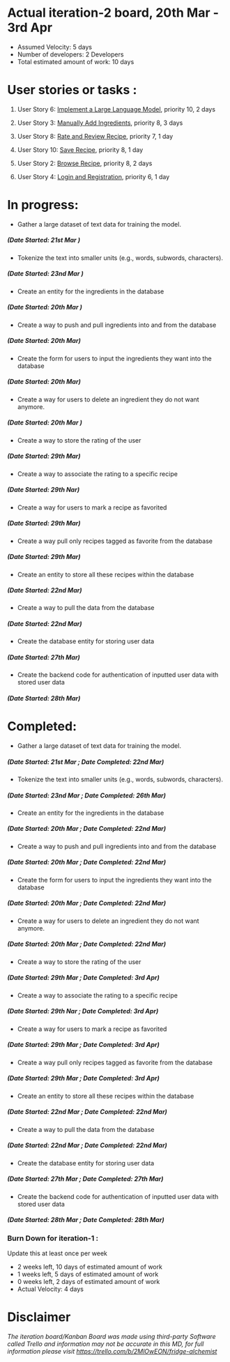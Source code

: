 # Actual iteration-2 board, 20th Mar - 3rd Apr
* Assumed Velocity: 5 days
* Number of developers: 2 Developers 
* Total estimated amount of work: 10 days

# User stories or tasks :
1. User Story 6: [Implement a Large Language Model](user_stories/user_story_06), priority 10, 2 days 

2. User Story 3: [Manually Add Ingredients](user_stories/user_story_03), priority 8, 3 days

3. User Story 8: [Rate and Review Recipe](user_stories/user_story_08), priority 7, 1 day

4. User Story 10: [Save Recipe](user_stories/user_story_10), priority 8, 1 day 

5. User Story 2: [Browse Recipe](user_stories/user_story_02), priority 8, 2 days 

6. User Story 4: [Login and Registration](user_stories/user_story_04), priority 6, 1 day 

# In progress:
* Gather a large dataset of text data for training the model.
##### (Date Started: 21st Mar )
* Tokenize the text into smaller units (e.g., words, subwords, characters).
##### (Date Started: 23nd Mar )

* Create an entity for the ingredients in the database
##### (Date Started: 20th Mar )
* Create a way to push and pull ingredients into and from the database
##### (Date Started: 20th Mar)
* Create the form for users to input the ingredients they want into the database
##### (Date Started: 20th Mar)
* Create a way for users to delete an ingredient they do not want anymore.
##### (Date Started: 20th Mar )

* Create a way to store the rating of the user
##### (Date Started: 29th Mar)
* Create a way to associate the rating to a specific recipe
##### (Date Started: 29th Nar)
* Create a way for users to mark a recipe as favorited
##### (Date Started: 29th Mar)
* Create a way pull only recipes tagged as favorite from the database
##### (Date Started: 29th Mar)

* Create an entity to store all these recipes within the database
##### (Date Started: 22nd Mar)
* Create a way to pull the data from the database
##### (Date Started: 22nd Mar)

* Create the database entity for storing user data
##### (Date Started: 27th Mar)
* Create the backend code for authentication of inputted user data with stored user data
##### (Date Started: 28th Mar)



# Completed:
* Gather a large dataset of text data for training the model.
##### (Date Started: 21st Mar ; Date Completed: 22nd Mar) 
* Tokenize the text into smaller units (e.g., words, subwords, characters).
##### (Date Started: 23nd Mar ; Date Completed: 26th Mar) 

* Create an entity for the ingredients in the database
##### (Date Started: 20th Mar ; Date Completed: 22nd Mar) 
* Create a way to push and pull ingredients into and from the database
##### (Date Started: 20th Mar ; Date Completed: 22nd Mar) 
* Create the form for users to input the ingredients they want into the database
##### (Date Started: 20th Mar ; Date Completed: 22nd Mar) 
* Create a way for users to delete an ingredient they do not want anymore.
##### (Date Started: 20th Mar ; Date Completed: 22nd Mar) 

* Create a way to store the rating of the user
##### (Date Started: 29th Mar ; Date Completed: 3rd Apr) 
* Create a way to associate the rating to a specific recipe
##### (Date Started: 29th Nar ; Date Completed: 3rd Apr) 
* Create a way for users to mark a recipe as favorited
##### (Date Started: 29th Mar ; Date Completed: 3rd Apr) 
* Create a way pull only recipes tagged as favorite from the database
##### (Date Started: 29th Mar ; Date Completed: 3rd Apr) 

* Create an entity to store all these recipes within the database
##### (Date Started: 22nd Mar ; Date Completed: 22nd Mar) 
* Create a way to pull the data from the database
##### (Date Started: 22nd Mar ; Date Completed: 22nd Mar) 

* Create the database entity for storing user data
##### (Date Started: 27th Mar ; Date Completed: 27th Mar) 
* Create the backend code for authentication of inputted user data with stored user data
##### (Date Started: 28th Mar ; Date Completed: 28th Mar) 

### Burn Down for iteration-1 :
Update this at least once per week
* 2 weeks left, 10 days of estimated amount of work 
* 1 weeks left, 5 days of estimated amount of work 
* 0 weeks left, 2 days of estimated amount of work 
* Actual Velocity: 4 days

# Disclaimer
*The iteration board/Kanban Board was made using third-party Software called Trello and information may not be accurate in this MD, for full information please visit <https://trello.com/b/2MlOwEON/fridge-alchemist>*